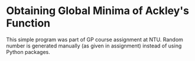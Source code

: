 # Obtaining Global Minima of Ackley's Function
This simple program was part of GP course assignment at NTU. Random number is generated manually (as given in assignment) instead of using Python packages.
